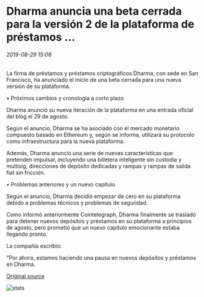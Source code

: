 # Dharma anuncia una beta cerrada para la versión 2 de la plataforma de préstamos ...

###### 2019-08-29 15:08

La firma de préstamos y préstamos criptográficos Dharma, con sede en San Francisco, ha anunciado el inicio de una beta cerrada para una nueva versión de su plataforma.

• Próximos cambios y cronología a corto plazo

Dharma anunció su nueva iteración de la plataforma en una entrada oficial del blog el 29 de agosto.

Según el anuncio, Dharma se ha asociado con el mercado monetario compuesto basado en Ethereum y, según se informa, utilizará su protocolo como infraestructura para la nueva plataforma.

Además, Dharma anunció una serie de nuevas características que pretenden impulsar, incluyendo una billetera inteligente sin custodia y multisig, direcciones de depósito dedicadas y rampas y rampas de salida fiat sin fricción.

• Problemas anteriores y un nuevo capítulo

Según el anuncio, Dharma decidió empezar de cero en su plataforma debido a problemas técnicos y problemas de seguridad.

Como informó anteriormente Cointelegraph, Dharma finalmente se trasladó para detener nuevos depósitos y préstamos en su plataforma a principios de agosto, pero prometió que un nuevo capítulo emocionante estaba llegando pronto.

La compañía escribió:

"Por ahora, estamos haciendo una pausa en nuevos depósitos y préstamos en Dharma.

[Original source](https://cointelegraph.com/news/dharma-announces-closed-beta-for-version-2-of-lending-platform)

![stats](https://c.statcounter.com/11760860/0/a89fa40b/1/ "stats")